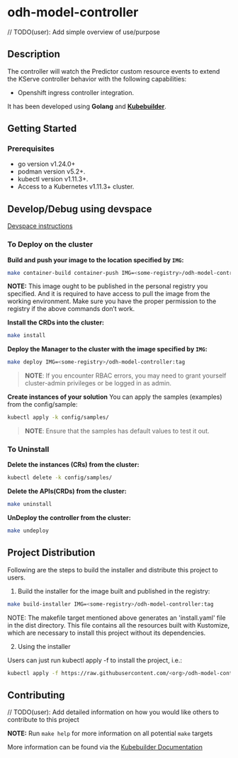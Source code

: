 # odh-model-controller

// TODO(user): Add simple overview of use/purpose

## Description

The controller will watch the Predictor custom resource events to
extend the KServe controller behavior with the following
capabilities:

- Openshift ingress controller integration.

It has been developed using **Golang** and
**[Kubebuilder](https://book.kubebuilder.io/quick-start.html)**.

## Getting Started

### Prerequisites

- go version v1.24.0+
- podman version v5.2+.
- kubectl version v1.11.3+.
- Access to a Kubernetes v1.11.3+ cluster.

## Develop/Debug using devspace

[Devspace instructions](./dev_tools/README.md)

### To Deploy on the cluster

**Build and push your image to the location specified by `IMG`:**

```sh
make container-build container-push IMG=<some-registry>/odh-model-controller:tag
```

**NOTE:** This image ought to be published in the personal registry you specified.
And it is required to have access to pull the image from the working environment.
Make sure you have the proper permission to the registry if the above commands don’t work.

**Install the CRDs into the cluster:**

```sh
make install
```

**Deploy the Manager to the cluster with the image specified by `IMG`:**

```sh
make deploy IMG=<some-registry>/odh-model-controller:tag
```

> **NOTE**: If you encounter RBAC errors, you may need to grant yourself cluster-admin
> privileges or be logged in as admin.

**Create instances of your solution**
You can apply the samples (examples) from the config/sample:

```sh
kubectl apply -k config/samples/
```

> **NOTE**: Ensure that the samples has default values to test it out.

### To Uninstall

**Delete the instances (CRs) from the cluster:**

```sh
kubectl delete -k config/samples/
```

**Delete the APIs(CRDs) from the cluster:**

```sh
make uninstall
```

**UnDeploy the controller from the cluster:**

```sh
make undeploy
```

## Project Distribution

Following are the steps to build the installer and distribute this project to users.

1. Build the installer for the image built and published in the registry:

```sh
make build-installer IMG=<some-registry>/odh-model-controller:tag
```

NOTE: The makefile target mentioned above generates an 'install.yaml'
file in the dist directory. This file contains all the resources built
with Kustomize, which are necessary to install this project without
its dependencies.

2. Using the installer

Users can just run kubectl apply -f <URL for YAML BUNDLE> to install the project, i.e.:

```sh
kubectl apply -f https://raw.githubusercontent.com/<org>/odh-model-controller/<tag or branch>/dist/install.yaml
```

## Contributing

// TODO(user): Add detailed information on how you would like others to contribute to this project

**NOTE:** Run `make help` for more information on all potential `make` targets

More information can be found via the [Kubebuilder Documentation](https://book.kubebuilder.io/introduction.html)
